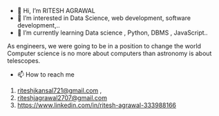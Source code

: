 - 👋 Hi, I’m RITESH AGRAWAL
- 👀 I’m interested in Data Science, web development, software development,..
- 🌱 I’m currently learning Data science , Python, DBMS ,  JavaScript..


As engineers, we were going to be in a position to change the world 
Computer science is no more about computers than astronomy is about telescopes. 
- 📫 How to reach me 
1) riteshjkansal721@gmail.com , 
2) riteshjagrawal2707@gmail.com
3) https://www.linkedin.com/in/ritesh-agrawal-333988166

<!---
RiteshAgrawal2001/RiteshAgrawal2001 is a ✨ special ✨ repository because its `README.md` (this file) appears on your GitHub profile.
You can click the Preview link to take a look at your changes.
--->
